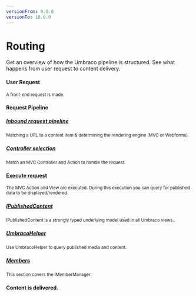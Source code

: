 ```yaml
---
versionFrom: 9.0.0
versionTo: 10.0.0
---
```


# Routing

Get an overview of how the Umbraco pipeline is structured. See what happens from user request to content delivery.

<div class="row implementation">
    <div class="col-sm-12"></div>
</div>

<div class="row">
    <div class="col-xs-3 point"></div>
    <div class="col-xs-3">
        <span class="dot big icon-Download">
            <span class="line v-line"></span>
            <span class="line h-line"></span>
        </span>
    </div>
    <div class="col-xs-9">
        <div class="row explain">
            <div class="col-xs-12">
                <h4 class="text-right">User Request</h4>
                <small>A front-end request is made.</small>
            </div>
        </div>
    </div>
</div>

<div class="row">
    <div class="col-xs-3">
        <span class="dot big icon-Tactics">
            <span class="line v-line top"></span>
            <span class="line v-line"></span>
            <span class="line h-line"></span>
        </span>
        <span class="dot small">
            <span class="line v-line"></span>
            <span class="line h-line"></span>
        </span>
    </div>
    <div class="col-xs-9">
        <div class="row explain">
            <div class="col-xs-12">
                <h4 class="text-right">Request Pipeline</h4>
            </div>
            <div class="col-sm-6">
                <h5><a href="https://our.umbraco.com/documentation/Implementation/Default-Routing/Inbound-Pipeline/">Inbound request pipeline</a></h5>
                <small>Matching a URL to a content item & determining the rendering engine (MVC or Webforms).</small>
            </div>
            <div class="col-sm-6">
                <h5><a href="https://our.umbraco.com/documentation/Implementation/Default-Routing/Controller-Selection/">Controller selection</a></h5>
                <small>Match an MVC Controller and Action to handle the request.</small>
            </div>
        </div>
    </div>
</div>

<div class="row">
    <div class="col-xs-3">
        <span class="dot big icon-Flash">
            <span class="line v-line top"></span>
            <span class="line v-line"></span>
            <span class="line h-line"></span>
        </span>
        <span class="dot small">
            <span class="line v-line"></span>
            <span class="line h-line"></span>
        </span>
        <span class="dot small">
            <span class="line v-line"></span>
            <span class="line h-line"></span>
        </span>
    </div>
    <div class="col-xs-9">
        <div class="row explain">
            <div class="col-xs-12">
                <h4 class="text-right"><a href="https://our.umbraco.com/documentation/Implementation/Default-Routing/Execute-Request/">Execute request</a></h4>
                <small>The MVC Action and View are executed. During this execution you can query for published data to be displayed/rendered.</small>
            </div>
            <div class="col-sm-6">
                <h5><a href="../../Reference/Querying/IPublishedContent/index.md">IPublishedContent</a></h5>
                <small>IPublishedContent is a strongly typed underlying model used in all Umbraco views..</small>
            </div>       
            <div class="col-sm-6">
                <h5><a href="../../Reference/Querying/UmbracoHelper/">UmbracoHelper</a></h5>
                <small>Use UmbracoHelper to query published media and content.</small>
            </div>
            <div class="col-sm-6">
                <h5><a href="../../Reference/Querying/IMemberManager/">Members</a></h5>
                <small>This section covers the IMemberManager.</small>
            </div>
        </div>
    </div>
</div>

<div class="row">
    <div class="col-xs-3">
        <span class="dot big icon-Article">
            <span class="line v-line top"></span>
            <span class="line h-line"></span>
        </span>
    </div>
    <div class="col-xs-9">
        <div class="row explain">
            <div class="col-xs-12">
                <h4 class="text-right">Content is delivered.</h4>
            </div>
        </div>
    </div>
</div>
